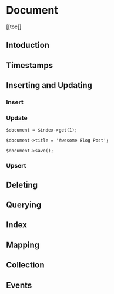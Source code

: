 # Document

[[toc]]

## Intoduction 
## Timestamps
## Inserting and Updating
### Insert
### Update
```
$document = $index->get(1);

$document->title = 'Awesome Blog Post';

$document->save();
```
### Upsert
## Deleting
## Querying
## Index
## Mapping
## Collection
## Events